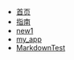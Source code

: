 <!-- docs/_sidebar.md -->
* [首页]()
* [指南](zh_cn/guide.md "The greatest guide in the world")
* [new1](zh_cn/mynew.md)
* [my_app](zh_cn/my_app.md)
* [MarkdownTest](zh_cn/hellofirst.md)